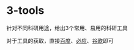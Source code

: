 # 3-tools
针对不同科研用途，给出3个常用、易用的科研工具

对于工具的获取，直接[百度](www.baidu.com)、[必应](cn.bing.con)、[谷歌](www.google.com.hk)即可

